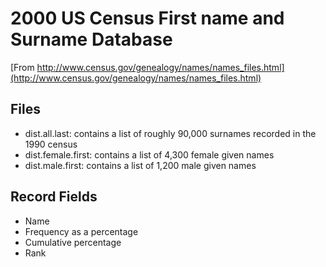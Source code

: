 # 2000 US Census First name and Surname Database

[From http://www.census.gov/genealogy/names/names_files.html](http://www.census.gov/genealogy/names/names_files.html)

## Files
- dist.all.last: contains a list of roughly 90,000 surnames recorded in the 1990 census
- dist.female.first: contains a list of 4,300 female given names
- dist.male.first: contains a list of 1,200 male given names

## Record Fields

- Name
- Frequency as a percentage
- Cumulative percentage
- Rank